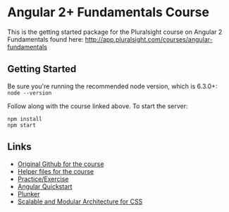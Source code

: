Angular 2+ Fundamentals Course
========================
This is the getting started package for the Pluralsight course on Angular 2 Fundamentals found here: http://app.pluralsight.com/courses/angular-fundamentals


Getting Started
---------------
Be sure you're running the recommended node version, which is 6.3.0+: `node --version`

Follow along with the course linked above. To start the server:

```
npm install
npm start
```

Links
---------------
* [Original Github for the course](https://github.com/jmcooper/ng2-fundamentals)
* [Helper files for the course](https://github.com/jmcooper/angular2-fundamentals-files)
* [Practice/Exercise](https://jcoop.io/angular-2-practice-exercises/)
* [Angular Quickstart](https://github.com/angular/quickstart)
* [Plunker](http://plnkr.co/)
* [Scalable and Modular Architecture for CSS](http://smacss.com/)